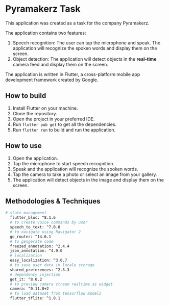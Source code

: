 # Pyramakerz Task

This application was created as a task for the company Pyramakerz.

The application contains two features:

1. Speech recognition: The user can tap the microphone and speak. The application will recognize the spoken words and display them on the screen.
2. Object detection: The application will detect objects in the **real-time** camera feed and display them on the screen.

The application is written in Flutter, a cross-platform mobile app development framework created by Google.

## How to build

1. Install Flutter on your machine.
2. Clone the repository.
3. Open the project in your preferred IDE.
4. Run `flutter pub get` to get all the dependencies.
5. Run `flutter run` to build and run the application.

## How to use

1. Open the application.
2. Tap the microphone to start speech recognition.
3. Speak and the application will recognize the spoken words.
4. Tap the camera to take a photo or select an image from your gallery.
5. The application will detect objects in the image and display them on the screen.

## Methodologies & Techniques

```bash
# state management
  flutter_bloc: ^8.1.6
  # to create voice commands by user
  speech_to_text: ^7.0.0
  # to navigate using Navigator 2
  go_router: ^14.6.1
  # to gengerate code
  freezed_annotation: ^2.4.4
  json_annotation: ^4.9.0
  # localization
  easy_localization: ^3.0.7
  # to save user data in locale storage
  shared_preferences: ^2.3.3
  # dependency injection
  get_it: ^8.0.2
  # to preview camera stream realtime as widget
  camera: ^0.11.0+2
  # to load dataset from tensorflow models
  flutter_tflite: ^1.0.1
  ```
